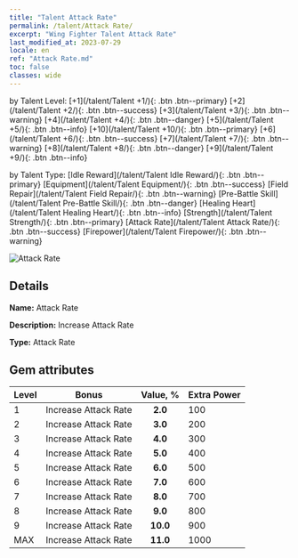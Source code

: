 ```yaml
---
title: "Talent Attack Rate"
permalink: /talent/Attack Rate/
excerpt: "Wing Fighter Talent Attack Rate"
last_modified_at: 2023-07-29
locale: en
ref: "Attack Rate.md"
toc: false
classes: wide
---
```




  by Talent Level:  [+1](/talent/Talent +1/){: .btn .btn--primary}   [+2](/talent/Talent +2/){: .btn .btn--success}   [+3](/talent/Talent +3/){: .btn .btn--warning}   [+4](/talent/Talent +4/){: .btn .btn--danger}   [+5](/talent/Talent +5/){: .btn .btn--info}   [+10](/talent/Talent +10/){: .btn .btn--primary}   [+6](/talent/Talent +6/){: .btn .btn--success}   [+7](/talent/Talent +7/){: .btn .btn--warning}   [+8](/talent/Talent +8/){: .btn .btn--danger}   [+9](/talent/Talent +9/){: .btn .btn--info} 

  by Talent Type:  [Idle Reward](/talent/Talent Idle Reward/){: .btn .btn--primary}   [Equipment](/talent/Talent Equipment/){: .btn .btn--success}   [Field Repair](/talent/Talent Field Repair/){: .btn .btn--warning}   [Pre-Battle Skill](/talent/Talent Pre-Battle Skill/){: .btn .btn--danger}   [Healing Heart](/talent/Talent Healing Heart/){: .btn .btn--info}   [Strength](/talent/Talent Strength/){: .btn .btn--primary}   [Attack Rate](/talent/Talent Attack Rate/){: .btn .btn--success}   [Firepower](/talent/Talent Firepower/){: .btn .btn--warning} 

 ![Attack Rate](/images/talent/Talent_4.png)

## Details

 **Name:** Attack Rate 

 **Description:** Increase Attack Rate 

 **Type:** Attack Rate 

## Gem attributes

  |  Level |     Bonus     |   Value, %   | Extra Power |
  |:-------|:-------------:|:---------:|:---------|
  | 1  | Increase Attack Rate  | **2.0**  | 100 |
  | 2  | Increase Attack Rate  | **3.0**  | 200 |
  | 3  | Increase Attack Rate  | **4.0**  | 300 |
  | 4  | Increase Attack Rate  | **5.0**  | 400 |
  | 5  | Increase Attack Rate  | **6.0**  | 500 |
  | 6  | Increase Attack Rate  | **7.0**  | 600 |
  | 7  | Increase Attack Rate  | **8.0**  | 700 |
  | 8  | Increase Attack Rate  | **9.0**  | 800 |
  | 9  | Increase Attack Rate  | **10.0**  | 900 |
  | MAX  | Increase Attack Rate  | **11.0**  | 1000 |

